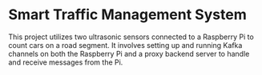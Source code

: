 # Smart Traffic Management System

This project utilizes two ultrasonic sensors connected to a Raspberry Pi to count cars on a road segment. It involves setting up and running Kafka channels on both the Raspberry Pi and a proxy backend server to handle and receive messages from the Pi.
